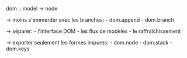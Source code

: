 dom :: model -> node

-> moins s'emmerder avec les branches:
    - dom.append
    - dom.branch

-> séparer:
    - l'interface DOM
    - les flux de modèles
    - le raffraîchissement

-> exporter seulement les formes impures:
    - dom.node
    - dom.stack
    - dom.keys
